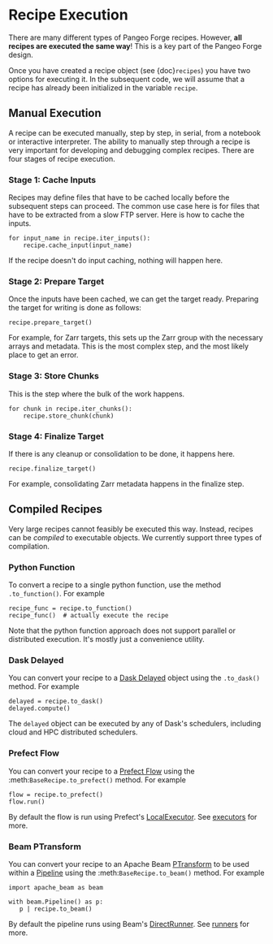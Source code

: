 # Recipe Execution

There are many different types of Pangeo Forge recipes.
However, **all recipes are executed the same way**!
This is a key part of the Pangeo Forge design.

Once you have created a recipe object (see {doc}`recipes`) you have two
options for executing it. In the subsequent code, we will assume that a
recipe has already been initialized in the variable `recipe`.

## Manual Execution

A recipe can be executed manually, step by step, in serial, from a notebook
or interactive interpreter. The ability to manually step through a recipe
is very important for developing and debugging complex recipes.
There are four stages of recipe execution.

### Stage 1: Cache Inputs

Recipes may define files that have to be cached locally before the subsequent
steps can proceed. The common use case here is for files that have to be
extracted from a slow FTP server. Here is how to cache the inputs.

```{code-block} python
for input_name in recipe.iter_inputs():
    recipe.cache_input(input_name)
```

If the recipe doesn't do input caching, nothing will happen here.

### Stage 2: Prepare Target

Once the inputs have been cached, we can get the target ready.
Preparing the target for writing is done as follows:

```{code-block} python
recipe.prepare_target()
```

For example, for Zarr targets, this sets up the Zarr group with the necessary
arrays and metadata.
This is the most complex step, and the most likely place to get an error.

### Stage 3: Store Chunks

This is the step where the bulk of the work happens.

```{code-block} python
for chunk in recipe.iter_chunks():
    recipe.store_chunk(chunk)
```

### Stage 4: Finalize Target

If there is any cleanup or consolidation to be done, it happens here.

```{code-block} python
recipe.finalize_target()
```

For example, consolidating Zarr metadata happens in the finalize step.

## Compiled Recipes

Very large recipes cannot feasibly be executed this way.
Instead, recipes can be _compiled_ to executable objects.
We currently support three types of compilation.

### Python Function

To convert a recipe to a single python function, use the method `.to_function()`.
For example

```{code-block} python
recipe_func = recipe.to_function()
recipe_func()  # actually execute the recipe
```

Note that the python function approach does not support parallel or distributed execution.
It's mostly just a convenience utility.


### Dask Delayed

You can convert your recipe to a [Dask Delayed](https://docs.dask.org/en/latest/delayed.html)
object using the `.to_dask()` method. For example

```{code-block} python
delayed = recipe.to_dask()
delayed.compute()
```

The `delayed` object can be executed by any of Dask's schedulers, including
cloud and HPC distributed schedulers.

### Prefect Flow

You can convert your recipe to a [Prefect Flow](https://docs.prefect.io/core/concepts/flows.html) using
the :meth:`BaseRecipe.to_prefect()` method. For example

```{code-block} python
flow = recipe.to_prefect()
flow.run()
```

By default the flow is run using Prefect's [LocalExecutor](https://docs.prefect.io/orchestration/flow_config/executors.html#localexecutor). See [executors](https://docs.prefect.io/orchestration/flow_config/executors.html) for more.

### Beam PTransform

You can convert your recipe to an Apache Beam [PTransform](https://beam.apache.org/documentation/programming-guide/#transforms)
to be used within a [Pipeline](https://beam.apache.org/documentation/programming-guide/#creating-a-pipeline) using the
:meth:`BaseRecipe.to_beam()` method. For example

```{code-block} python
import apache_beam as beam

with beam.Pipeline() as p:
   p | recipe.to_beam()
```

By default the pipeline runs using Beam's [DirectRunner](https://beam.apache.org/documentation/runners/direct/).
See [runners](https://beam.apache.org/documentation/#runners) for more.

